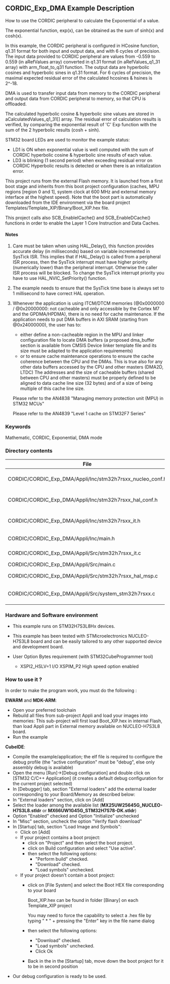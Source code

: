 ## <b>CORDIC_Exp_DMA Example Description</b>

How to use the CORDIC peripheral to calculate the Exponential of a value.

The exponential function, exp(x), can be obtained as the sum of sinh(x) and cosh(x).

In this example, the CORDIC peripheral is configured in HCosine function, q1.31
format for both input and output data, and with 6 cycles of precision.
The input data provided to CORDIC peripheral are values from -0.559 to 0.559 (in aRefValues array) converted
in q1.31 format (in aRefValues_q1_31 array) with arm_float_to_q31 function.
The output data are hyperbolic cosines and hyperbolic sines in q1.31 format.
For 6 cycles of precision, the maximal expected residual error of the calculated hcosines & hsines is 2^-18.

DMA is used to transfer input data from memory to the CORDIC peripheral and output data from CORDIC peripheral to memory, so that CPU is offloaded.

The calculated hyperbolic cosine & hyperbolic sine values are stored in aCalculatedValues_q1_31[] array.
The residual error of calculation results is verified, by comparing the exponential result of 'C' Exp function with the sum of the 2 hyperbolic results (cosh + sinh).

STM32 board LEDs are used to monitor the example status:

  - LD1 is ON when exponential value is well computed with the sum of CORDIC hyperbolic cosine & hyperbolic sine results of each value.
  - LD3 is blinking (1 second period) when exceeding residual error on CORDIC Hyperbolic results is detected or when there is an initialization error.

This project runs from the external Flash memory. It is launched from a first boot stage and inherits from this boot project
configuration (caches, MPU regions [region 0 and 1], system clock at 600 MHz and external memory interface at the highest speed).
Note that the boot part is automatically downloaded from the IDE environment via the board project Templates/Template_XIP/Binary/Boot_XIP.hex file.

This project calls also SCB_EnableICache() and SCB_EnableDCache() functions in order to enable
the Layer 1 Core Instruction and Data Caches.

#### <b>Notes</b>

 1. Care must be taken when using HAL_Delay(), this function provides accurate delay (in milliseconds)
    based on variable incremented in SysTick ISR. This implies that if HAL_Delay() is called from
    a peripheral ISR process, then the SysTick interrupt must have higher priority (numerically lower)
    than the peripheral interrupt. Otherwise the caller ISR process will be blocked.
    To change the SysTick interrupt priority you have to use HAL_NVIC_SetPriority() function.

 2. The example needs to ensure that the SysTick time base is always set to 1 millisecond
    to have correct HAL operation.

 3. Whenever the application is using ITCM/DTCM memories (@0x0000000 / @0x20000000: not cacheable and only accessible
    by the Cortex M7 and the GPDMA/HPDMA), there is no need for cache maintenance.
    If the application needs to put DMA buffers in AXI SRAM (starting from @0x24000000), the user has to:
    - either define a non-cacheable region in the MPU and linker configuration file to locate DMA buffers
      (a proposed dma_buffer section is available from CMSIS Device linker template file and its size must
      be adapted to the application requirements)
    - or to ensure cache maintenance operations to ensure the cache coherence between the CPU and the DMAs.
    This is true also for any other data buffers accessed by the CPU and other masters (DMA2D, LTDC)
    The addresses and the size of cacheable buffers (shared between CPU and other masters)
    must be properly defined to be aligned to data cache line size (32 bytes) and of a size of being multiple
    of this cache line size.

    Please refer to the AN4838 "Managing memory protection unit (MPU) in STM32 MCUs"

    Please refer to the AN4839 "Level 1 cache on STM32F7 Series"

### <b>Keywords</b>

Mathematic, CORDIC, Exponential, DMA mode

### <b>Directory contents</b>

File | Description
 --- | ---
  CORDIC/CORDIC_Exp_DMA/Appli/Inc/stm32h7rsxx_nucleo_conf.h  |  BSP configuration file
  CORDIC/CORDIC_Exp_DMA/Appli/Inc/stm32h7rsxx_hal_conf.h     |  HAL configuration file
  CORDIC/CORDIC_Exp_DMA/Appli/Inc/stm32h7rsxx_it.h           |  Interrupt handlers header file
  CORDIC/CORDIC_Exp_DMA/Appli/Inc/main.h                     |  Header for main.c module
  CORDIC/CORDIC_Exp_DMA/Appli/Src/stm32h7rsxx_it.c           |  Interrupt handlers
  CORDIC/CORDIC_Exp_DMA/Appli/Src/main.c                     |  Main program
  CORDIC/CORDIC_Exp_DMA/Appli/Src/stm32h7rsxx_hal_msp.c      |  HAL MSP module
  CORDIC/CORDIC_Exp_DMA/Appli/Src/system_stm32h7rsxx.c       |  STM32H7RSxx system source file

### <b>Hardware and Software environment</b>

  - This example runs on STM32H7S3L8Hx devices.

  - This example has been tested with STMicroelectronics NUCLEO-H7S3L8
    board and can be easily tailored to any other supported device
    and development board.

  - User Option Bytes requirement (with STM32CubeProgrammer tool)

    - XSPI2_HSLV=1     I/O XSPIM_P2 High speed option enabled

### <b>How to use it ?</b>

In order to make the program work, you must do the following :

**EWARM** and **MDK-ARM**:

 - Open your preferred toolchain
 - Rebuild all files from sub-project Appli and load your images into memories: This sub-project will first load Boot_XIP.hex in internal Flash,
   than load Appli part in External memory available on NUCLEO-H7S3L8 board.
 - Run the example

**CubeIDE**:

 - Compile the example/application; the elf file is required to configure the debug profile (the "active configuration" must be "debug", else only assembly debug is available)
 - Open the menu [Run]->[Debug configuration] and double click on  [STM32 C/C++ Application] (it creates a default debug configuration for the current project selected)
 - In [Debugger] tab, section "External  loaders" add the external loader corresponding to your Board/Memory as described below:
 - In "External loaders" section, click on [Add]
 - Select the loader among the available list (**MX25UW25645G_NUCLEO-H7S3L8.stldr** or **MX66UW1G45G_STM32H7S78-DK.stldr**)
 - Option "Enabled" checked and Option "Initialize" unchecked
 - In "Misc" section, uncheck the option "Verify flash download"
 - In [Startup] tab, section "Load Image and Symbols":
   - Click on [Add]
   - If your project contains a boot project:
     - click on "Project" and then select the boot project.
     - click on Build configuration and select "Use active".
     - then select the following options:
       - "Perform build" checked.
       - "Download" checked.
       - "Load symbols" unchecked.
   - If your project doesn't contain a boot project:
     - click on [File System] and select the Boot HEX file corresponding to your board

        Boot_XIP.hex can be found in folder [Binary] on each Template_XIP project

        You may need to force the capability to select a .hex file by typing " * " + pressing the "Enter" key in the file name dialog

     - then select the following options:
       - "Download"      checked.
       - "Load symbols" unchecked.
       - Click Ok
     - Back in the in the [Startup] tab, move down the boot project for it to be in second position
 - Our debug configuration is ready to be used.


